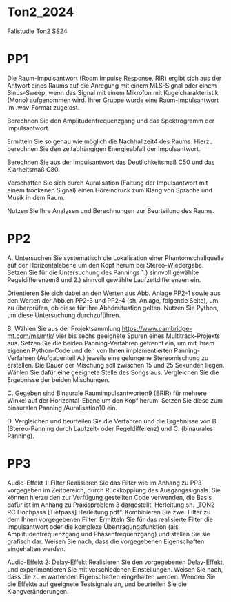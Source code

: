 # Ton2_2024
Fallstudie Ton2 SS24

# PP1
Die Raum-Impulsantwort (Room Impulse Response, RIR) ergibt sich aus der Antwort eines Raums auf die Anregung mit
einem MLS-Signal oder einem Sinus-Sweep, wenn das Signal mit einem Mikrofon mit Kugelcharakteristik (Mono)
aufgenommen wird. Ihrer Gruppe wurde eine Raum-Impulsantwort im .wav-Format zugelost.

Berechnen Sie den Amplitudenfrequenzgang und das Spektrogramm der Impulsantwort.

Ermitteln Sie so genau wie möglich die Nachhallzeit4 des Raums. Hierzu berechnen Sie den zeitabhängigen Energieabfall
der Impulsantwort.

Berechnen Sie aus der Impulsantwort das Deutlichkeitsmaß C50 und das Klarheitsmaß C80.

Verschaffen Sie sich durch Auralisation (Faltung der Impulsantwort mit einem trockenen Signal) einen Höreindruck zum
Klang von Sprache und Musik in dem Raum.

Nutzen Sie Ihre Analysen und Berechnungen zur Beurteilung des Raums.


# PP2

A. Untersuchen Sie systematisch die Lokalisation einer Phantomschallquelle auf der Horizontalebene um den Kopf herum
bei Stereo-Wiedergabe. Setzen Sie für die Untersuchung des Pannings 
1.) sinnvoll gewählte Pegeldifferenzen8 und 
2.) sinnvoll gewählte Laufzeitdifferenzen ein.

Orientieren Sie sich dabei an den Werten aus Abb. Anlage PP2-1 sowie aus den Werten der Abb.en PP2-3 und
PP2-4 (sh. Anlage, folgende Seite), um zu überprüfen, ob diese für Ihre Abhörsituation gelten.
Nutzen Sie Python, um diese Untersuchung durchzuführen.

B. Wählen Sie aus der Projektsammlung https://www.cambridge-mt.com/ms/mtk/ vier bis sechs geeignete Spuren eines
Multitrack-Projekts aus. Setzen Sie die beiden Panning-Verfahren getrennt ein, um mit Ihrem eigenen Python-Code und den
von Ihnen implementierten Panning-Verfahren (Aufgabenteil A.) jeweils eine gelungene Stereomischung zu erstellen. Die
Dauer der Mischung soll zwischen 15 und 25 Sekunden liegen. Wählen Sie dafür eine geeignete Stelle des Songs
aus.
Vergleichen Sie die Ergebnisse der beiden Mischungen.

C. Gegeben sind Binaurale Raumimpulsantworten9 (BRIR) für mehrere Winkel auf der Horizontal-Ebene um den Kopf
herum. Setzen Sie diese zum binauralen Panning /Auralisation10 ein.

D. Vergleichen und beurteilen Sie die Verfahren und die Ergebnisse von B. (Stereo-Panning durch Laufzeit- oder
Pegeldifferenz) und C. (binaurales Panning).

# PP3

Audio-Effekt 1: Filter
Realisieren Sie das Filter wie im Anhang zu PP3 vorgegeben im Zeitbereich, durch Rückkopplung des Ausgangssignals. Sie
können hierzu den zur Verfügung gestellten Code verwenden, die Basis dafür ist im Anhang zu Praxisproblem 3 dargestellt,
Herleitung sh. „TON2 RC Hochpass [Tiefpass] Herleitung.pdf“.
Kombinieren Sie zwei Filter zu dem Ihnen vorgegebenen Filter.
Ermitteln Sie für das realisierte Filter die Impulsantwort oder die komplexe Übertragungsfunktion (als Amplitudenfrequenzgang
und Phasenfrequenzgang) und stellen Sie sie grafisch dar. Weisen Sie nach, dass die vorgegebenen Eigenschaften
eingehalten werden.

Audio-Effekt 2: Delay-Effekt
Realisieren Sie den vorgegebenen Delay-Effekt, und experimentieren Sie mit verschiedenen Einstellungen. Weisen Sie
nach, dass die zu erwartenden Eigenschaften eingehalten werden.
Wenden Sie die Effekte auf geeignete Testsignale an, und beurteilen Sie die Klangveränderungen.
